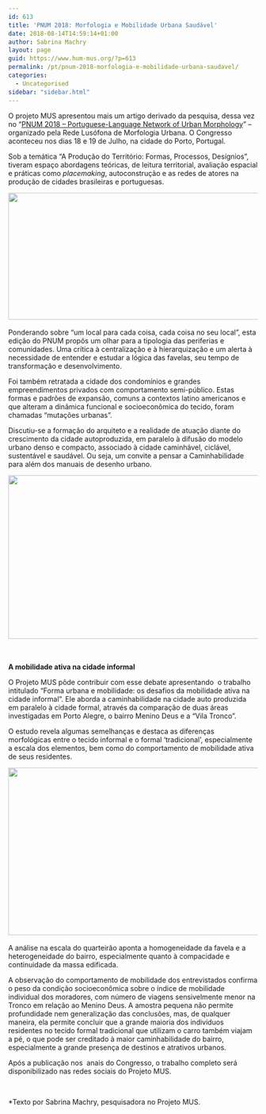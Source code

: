 ```yaml
---
id: 613
title: 'PNUM 2018: Morfologia e Mobilidade Urbana Saudável'
date: 2018-08-14T14:59:14+01:00
author: Sabrina Machry
layout: page
guid: https://www.hum-mus.org/?p=613
permalink: /pt/pnum-2018-morfologia-e-mobilidade-urbana-saudavel/
categories:
  - Uncategorised
sidebar: "sidebar.html"
---
```

<span style="font-weight: 400;">O projeto MUS apresentou mais um artigo derivado da pesquisa, dessa vez no “<a href="https://pnum.arq.up.pt/">PNUM 2018 &#8211; Portuguese-Language Network of Urban Morphology</a>” &#8211; organizado pela Rede Lusófona de Morfologia Urbana. O Congresso aconteceu nos dias 18 e 19 de Julho, na cidade do Porto, Portugal.</span>

<span style="font-weight: 400;">Sob a temática “A Produção do Território: Formas, Processos, Desígnios”, tiveram espaço abordagens teóricas, de leitura territorial, avaliação espacial e práticas como <em>placemaking</em>, autoconstrução e as redes de atores na produção de cidades brasileiras e portuguesas.</span>

<img class="wp-image-619 aligncenter" src="/wp-content/uploads/2018/08/Slide1.png?resize=800%2C256&#038;ssl=1" alt="" width="800" height="256" srcset="/wp-content/uploads/2018/08/Slide1.png?resize=300%2C96&ssl=1 300w, /wp-content/uploads/2018/08/Slide1.png?resize=768%2C247&ssl=1 768w, /wp-content/uploads/2018/08/Slide1.png?resize=1024%2C329&ssl=1 1024w, /wp-content/uploads/2018/08/Slide1.png?w=1276&ssl=1 1276w" sizes="(max-width: 800px) 100vw, 800px" data-recalc-dims="1" /> 

<span style="font-weight: 400;">Ponderando sobre “um local para cada coisa, cada coisa no seu local”, esta edição do PNUM propôs um olhar para a tipologia das periferias e comunidades. Uma crítica à centralização e à hierarquização e um alerta à necessidade de entender e estudar a lógica das favelas, seu tempo de transformação e desenvolvimento.</span>

<span style="font-weight: 400;">Foi também retratada a cidade dos condomínios e grandes empreendimentos privados com comportamento semi-público. Estas formas e padrões de expansão, comuns a contextos latino americanos e que alteram a dinâmica funcional e socioeconômica do tecido, foram chamadas “mutações urbanas”.</span>

<span style="font-weight: 400;">Discutiu-se a formação do arquiteto e a realidade de atuação diante do crescimento da cidade autoproduzida, em paralelo à difusão do modelo urbano denso e compacto, associado à cidade caminhável, ciclável, sustentável e saudável. Ou seja, um convite a pensar a Caminhabilidade para além dos manuais de desenho urbano.</span>

<img class=" wp-image-620 aligncenter" src="/wp-content/uploads/2018/08/Slide2.png?resize=600%2C330&#038;ssl=1" alt="" width="600" height="330" srcset="/wp-content/uploads/2018/08/Slide2.png?resize=300%2C165&ssl=1 300w, /wp-content/uploads/2018/08/Slide2.png?resize=768%2C421&ssl=1 768w, /wp-content/uploads/2018/08/Slide2.png?resize=1024%2C562&ssl=1 1024w, /wp-content/uploads/2018/08/Slide2.png?w=1274&ssl=1 1274w" sizes="(max-width: 600px) 100vw, 600px" data-recalc-dims="1" /> 

&nbsp;

**A mobilidade ativa na cidade informal**

<span style="font-weight: 400;">O Projeto MUS pôde contribuir com esse debate apresentando  o trabalho intitulado “Forma urbana e mobilidade: os desafios da mobilidade ativa na cidade informal”. Ele aborda a caminhabilidade na cidade auto produzida em paralelo à cidade formal, através da comparação de duas áreas investigadas em Porto Alegre, o bairro Menino Deus e a “Vila Tronco”.</span>

<span style="font-weight: 400;">O estudo revela algumas semelhanças e destaca as diferenças morfológicas entre o tecido informal e o formal ‘tradicional’, especialmente a escala dos elementos, bem como do comportamento de mobilidade ativa de seus residentes. </span>

<span style="font-weight: 400;"><img class=" wp-image-617 aligncenter" src="/wp-content/uploads/2018/08/IMG-20180719-WA0029.jpg?resize=600%2C338&#038;ssl=1" alt="" width="600" height="338" srcset="/wp-content/uploads/2018/08/IMG-20180719-WA0029.jpg?resize=300%2C169&ssl=1 300w, /wp-content/uploads/2018/08/IMG-20180719-WA0029.jpg?resize=768%2C432&ssl=1 768w, /wp-content/uploads/2018/08/IMG-20180719-WA0029.jpg?resize=1024%2C576&ssl=1 1024w, /wp-content/uploads/2018/08/IMG-20180719-WA0029.jpg?w=1280&ssl=1 1280w" sizes="(max-width: 600px) 100vw, 600px" data-recalc-dims="1" /></span>

<span style="font-weight: 400;">A análise na escala do quarteirão aponta a homogeneidade da favela e a heterogeneidade do bairro, especialmente quanto à compacidade e continuidade da massa edificada.</span>

<span style="font-weight: 400;">A observação do comportamento de mobilidade dos entrevistados confirma o peso da condição socioeconômica sobre o índice de mobilidade individual dos moradores, com número de viagens sensivelmente menor na Tronco em relação ao Menino Deus. A amostra pequena não permite profundidade nem generalização das conclusões, mas, de qualquer maneira, ela permite concluir que a grande maioria dos indivíduos residentes no tecido formal tradicional que utilizam o carro também viajam a pé, o que pode ser creditado à maior caminhabilidade do bairro, especialmente a grande presença de destinos e atrativos urbanos. </span>

<span style="font-weight: 400;">Após a publicação nos  anais do Congresso, o trabalho completo será disponibilizado nas redes sociais do Projeto MUS.</span>

&nbsp;

*Texto por Sabrina Machry, pesquisadora no Projeto MUS.